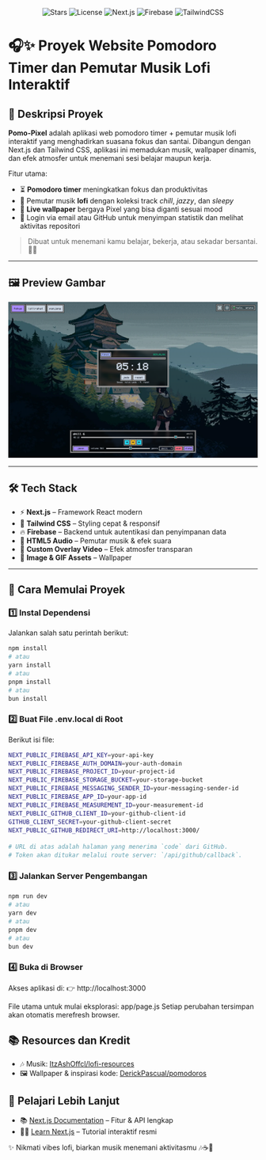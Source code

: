<p align="center">
  <img src="https://img.shields.io/github/stars/fjrmhri/Pomo-Pixel?style=for-the-badge&logo=github&color=8b5cf6" alt="Stars"/>
  <img src="https://img.shields.io/github/license/fjrmhri/Pomo-Pixel?style=for-the-badge&color=10b981" alt="License"/>
  <img src="https://img.shields.io/badge/Next.js-Framework-black?style=for-the-badge&logo=next.js" alt="Next.js"/>
  <img src="https://img.shields.io/badge/Firebase-Platform-FFCA28?style=for-the-badge&logo=firebase" alt="Firebase"/>
  <img src="https://img.shields.io/badge/TailwindCSS-Styling-38bdf8?style=for-the-badge&logo=tailwind-css" alt="TailwindCSS"/>
</p>

# 🎧✨ Proyek Website Pomodoro Timer dan Pemutar Musik Lofi Interaktif

## 📝 Deskripsi Proyek

**Pomo-Pixel** adalah aplikasi web pomodoro timer + pemutar musik lofi interaktif yang menghadirkan suasana fokus dan santai. Dibangun dengan Next.js dan Tailwind CSS, aplikasi ini memadukan musik, wallpaper dinamis, dan efek atmosfer untuk menemani sesi belajar maupun kerja.

Fitur utama:

- ⏳ **Pomodoro timer** meningkatkan fokus dan produktivitas
- 🎵 Pemutar musik **lofi** dengan koleksi track _chill_, _jazzy_, dan _sleepy_
- 🌌 **Live wallpaper** bergaya Pixel yang bisa diganti sesuai mood
- 🔐 Login via email atau GitHub untuk menyimpan statistik dan melihat aktivitas repositori

> Dibuat untuk menemani kamu belajar, bekerja, atau sekadar bersantai. 🌙🍵

---

## 🖼️ Preview Gambar

![Preview](./public/preview/preview.png)

---

## 🛠️ Tech Stack

- ⚡ **Next.js** – Framework React modern
- 🎨 **Tailwind CSS** – Styling cepat & responsif
- 🔥 **Firebase** – Backend untuk autentikasi dan penyimpanan data
- 🎵 **HTML5 Audio** – Pemutar musik & efek suara
- 🎥 **Custom Overlay Video** – Efek atmosfer transparan
- 🌄 **Image & GIF Assets** – Wallpaper

---

## 🚀 Cara Memulai Proyek

### 1️⃣ Instal Dependensi

Jalankan salah satu perintah berikut:

```bash
npm install
# atau
yarn install
# atau
pnpm install
# atau
bun install

```

### 2️⃣ Buat File .env.local di Root

Berikut isi file:

```bash
NEXT_PUBLIC_FIREBASE_API_KEY=your-api-key
NEXT_PUBLIC_FIREBASE_AUTH_DOMAIN=your-auth-domain
NEXT_PUBLIC_FIREBASE_PROJECT_ID=your-project-id
NEXT_PUBLIC_FIREBASE_STORAGE_BUCKET=your-storage-bucket
NEXT_PUBLIC_FIREBASE_MESSAGING_SENDER_ID=your-messaging-sender-id
NEXT_PUBLIC_FIREBASE_APP_ID=your-app-id
NEXT_PUBLIC_FIREBASE_MEASUREMENT_ID=your-measurement-id
NEXT_PUBLIC_GITHUB_CLIENT_ID=your-github-client-id
GITHUB_CLIENT_SECRET=your-github-client-secret
NEXT_PUBLIC_GITHUB_REDIRECT_URI=http://localhost:3000/

# URL di atas adalah halaman yang menerima `code` dari GitHub.  
# Token akan ditukar melalui route server: `/api/github/callback`.

```

### 3️⃣ Jalankan Server Pengembangan

```bash
npm run dev
# atau
yarn dev
# atau
pnpm dev
# atau
bun dev

```

### 4️⃣ Buka di Browser

Akses aplikasi di: 👉 http://localhost:3000

File utama untuk mulai eksplorasi: app/page.js
Setiap perubahan tersimpan akan otomatis merefresh browser.

## 📚 Resources dan Kredit

- 🎶 Musik: [ItzAshOffcl/lofi-resources](https://github.com/ItzAshOffcl/lofi-resources)
- 🖼️ Wallpaper & inspirasi kode: [DerickPascual/pomodoros](https://github.com/DerickPascual/pomodoros)

## 📖 Pelajari Lebih Lanjut

- 📚 [Next.js Documentation](https://nextjs.org/docs) – Fitur & API lengkap
- 🧑‍💻 [Learn Next.js](https://nextjs.org/learn) – Tutorial interaktif resmi

✨ Nikmati vibes lofi, biarkan musik menemani aktivitasmu 🎶☕🌙
